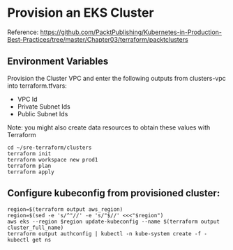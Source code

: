 # Provision an EKS Cluster
Reference: https://github.com/PacktPublishing/Kubernetes-in-Production-Best-Practices/tree/master/Chapter03/terraform/packtclusters

## Environment Variables
Provision the Cluster VPC and enter the following outputs from clusters-vpc into terraform.tfvars:
- VPC Id
- Private Subnet Ids
- Public Subnet Ids

Note: you might also create data resources to obtain these values with Terraform

```
cd ~/sre-terraform/clusters
terraform init
terraform workspace new prod1
terraform plan
terraform apply
```

## Configure kubeconfig from provisioned cluster:
```
region=$(terraform output aws_region)
region=$(sed -e 's/^"//' -e 's/"$//' <<<"$region")
aws eks --region $region update-kubeconfig --name $(terraform output cluster_full_name)
terraform output authconfig | kubectl -n kube-system create -f -
kubectl get ns
```
